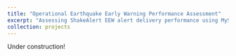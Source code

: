 ```yaml
---
title: "Operational Earthquake Early Warning Performance Assessment"
excerpt: "Assessing ShakeAlert EEW alert delivery performance using MyShake data <br/><img src='/images/500x300.png'>"
collection: projects
---
```


Under construction!
